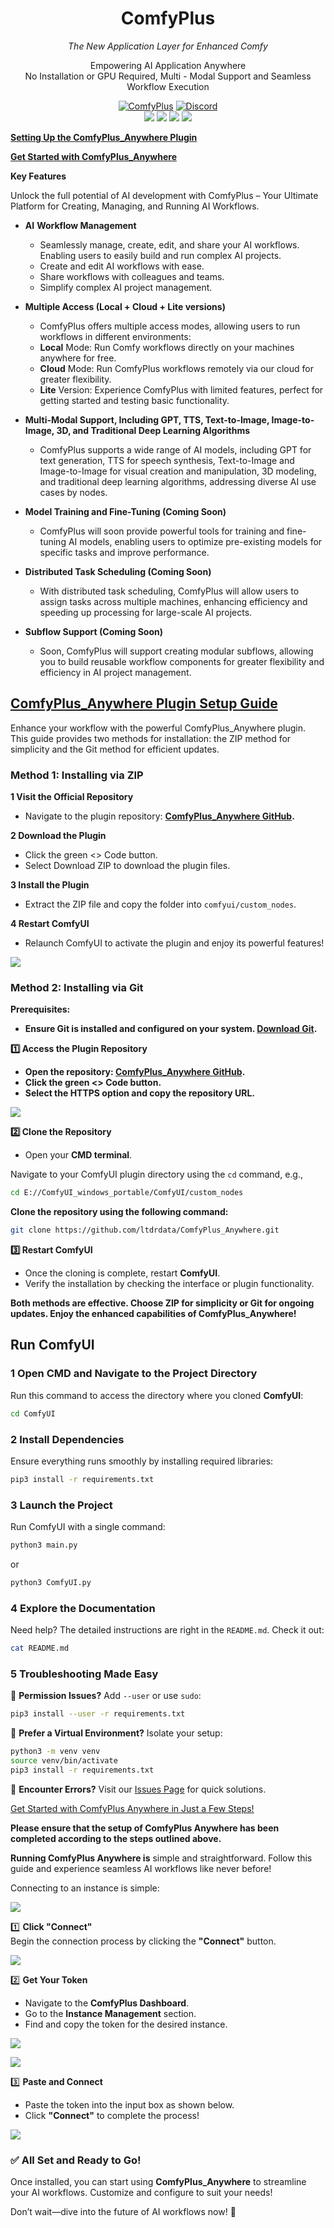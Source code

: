 <div align="center">

# **ComfyPlus**

*The New Application Layer for Enhanced Comfy*

Empowering AI Application Anywhere  
No Installation or GPU Required, Multi \- Modal Support and Seamless Workflow Execution 

[![ComfyPlus][website-shield]][website-url]
[![Discord][discord-shield]][discord-url]
<br>
[![][github-release-shield]][github-release-link]
[![][github-release-date-shield]][github-release-link]
[![][github-downloads-shield]][github-downloads-link]
[![][github-downloads-latest-shield]][github-downloads-link]

[matrix-shield]: https://img.shields.io/badge/Matrix-000000?style=flat&logo=matrix&logoColor=white
[matrix-url]: https://app.element.io/#/room/%23comfyui_space%3Amatrix.org
[website-shield]: https://img.shields.io/badge/ComfyPlus-blue?style=flat
[website-url]: https://comfyplus.run

[discord-shield]: https://img.shields.io/badge/dynamic/json?url=https%3A%2F%2Fdiscord.com%2Fapi%2Finvites%2FGhXU7sfXvE%3Fwith_counts%3Dtrue&query=%24.approximate_member_count&logo=discord&logoColor=white&label=Discord&color=green&suffix=%20total
[discord-url]: https://discord.com/invite/GhXU7sfXvE

[github-release-shield]: https://img.shields.io/github/v/release/ComfyPlus/ComfyPlus_Anywhere?style=flat&sort=semver
[github-release-link]: https://github.com/ComfyPlus/ComfyPlus_Anywhere/releases
[github-release-date-shield]: https://img.shields.io/github/release-date/ComfyPlus/ComfyPlus_Anywhere?style=flat
[github-downloads-shield]: https://img.shields.io/github/downloads/ComfyPlus/ComfyPlus_Anywhere/total?style=flat
[github-downloads-latest-shield]: https://img.shields.io/github/downloads/ComfyPlus/ComfyPlus_Anywhere/latest/total?style=flat&label=downloads%40latest
[github-downloads-link]: https://github.com/ComfyPlus/ComfyPlus_Anywhere/releases
</div>

**[Setting Up the ComfyPlus\_Anywhere Plugin](docs/setup.md)**

**[Get Started with ComfyPlus\_Anywhere](docs/start.md)**

**Key Features**  

Unlock the full potential of AI development with ComfyPlus – Your Ultimate Platform for Creating, Managing, and Running AI Workflows.

* **AI** **Workflow Management**  
  - Seamlessly manage, create, edit, and share your AI workflows. Enabling users to easily build and run complex AI projects.  
  - Create and edit AI workflows with ease.  
  - Share workflows with colleagues and teams.  
  - Simplify complex AI project management.

* **Multiple Access (Local \+ Cloud \+ Lite versions)**  
  - ComfyPlus offers multiple access modes, allowing users to run workflows in different environments:  
  - **Local** Mode: Run Comfy workflows directly on your machines anywhere for free.  
  - **Cloud** Mode: Run ComfyPlus workflows remotely via our cloud for greater flexibility.  
  - **Lite** Version: Experience ComfyPlus with limited features, perfect for getting started and testing basic functionality.  
       
* **Multi-Modal Support, Including GPT, TTS, Text-to-Image, Image-to-Image, 3D, and Traditional Deep Learning Algorithms**  
  - ComfyPlus supports a wide range of AI models, including GPT for text generation, TTS for speech synthesis, Text-to-Image and Image-to-Image for visual creation and manipulation, 3D modeling, and traditional deep learning algorithms, addressing diverse AI use cases by nodes.

* **Model Training and Fine-Tuning (Coming Soon)**  
  - ComfyPlus will soon provide powerful tools for training and fine-tuning AI models, enabling users to optimize pre-existing models for specific tasks and improve performance.

* **Distributed Task Scheduling (Coming Soon)**  
  - With distributed task scheduling, ComfyPlus will allow users to assign tasks across multiple machines, enhancing efficiency and speeding up processing for large-scale AI projects.

* **Subflow Support (Coming Soon)**  
  - Soon, ComfyPlus will support creating modular subflows, allowing you to build reusable workflow components for greater flexibility and efficiency in AI project management.

## **[ComfyPlus\_Anywhere Plugin Setup Guide](docs/setup.md)**

Enhance your workflow with the powerful ComfyPlus\_Anywhere plugin. This guide provides two methods for installation: the ZIP method for simplicity and the Git method for efficient updates.

### **Method 1: Installing via ZIP**

**1️ Visit the Official Repository**

* Navigate to the plugin repository: **[ComfyPlus\_Anywhere GitHub](https://github.com/ComfyPlus/ComfyPlus_Anywhere).**

**2️ Download the Plugin**

* Click the green \<\> Code button.  
* Select Download ZIP to download the plugin files.

**3️ Install the Plugin**

* Extract the ZIP file and copy the folder into `comfyui/custom_nodes`.

**4️ Restart ComfyUI**

* Relaunch ComfyUI to activate the plugin and enjoy its powerful features\!

![](/images/image112.png)

### **Method 2: Installing via Git**

**Prerequisites:**

* **Ensure Git is installed and configured on your system. [Download Git](https://git-scm.com/).**

**1️⃣ Access the Plugin Repository**

* **Open the repository: [ComfyPlus\_Anywhere GitHub](https://github.com/ComfyPlus/ComfyPlus_Anywhere).**  
* **Click the green \<\> Code button.**  
* **Select the HTTPS option and copy the repository URL.**

![](/images/image114.png)


**2️⃣ Clone the Repository**

* Open your **CMD terminal**.

Navigate to your ComfyUI plugin directory using the `cd` command, e.g.,

```bash
cd E://ComfyUI_windows_portable/ComfyUI/custom_nodes
```

**Clone the repository using the following command:**  

```bash
git clone https://github.com/ltdrdata/ComfyPlus_Anywhere.git
```

**3️⃣ Restart ComfyUI**

* Once the cloning is complete, restart **ComfyUI**.  
* Verify the installation by checking the interface or plugin functionality.

**Both methods are effective. Choose ZIP for simplicity or Git for ongoing updates. Enjoy the enhanced capabilities of ComfyPlus\_Anywhere\!**

## **Run ComfyUI**

### **1️ Open CMD and Navigate to the Project Directory**

Run this command to access the directory where you cloned **ComfyUI**:

```bash
cd ComfyUI
```

### **2️ Install Dependencies**

Ensure everything runs smoothly by installing required libraries:

```bash
pip3 install -r requirements.txt
```

### **3️ Launch the Project**

Run ComfyUI with a single command:

```bash
python3 main.py
```

or 

```bash
python3 ComfyUI.py
```

### **4️ Explore the Documentation**

Need help? The detailed instructions are right in the `README.md`. Check it out:

```bash
cat README.md
```

### **5️ Troubleshooting Made Easy**

🌟 **Permission Issues?** Add `--user` or use `sudo`:

```bash
pip3 install --user -r requirements.txt
```

🌟 **Prefer a Virtual Environment?** Isolate your setup:

```bash
python3 -m venv venv
source venv/bin/activate
pip3 install -r requirements.txt
```

🌟 **Encounter Errors?** Visit our [Issues Page](https://github.com/comfyanonymous/ComfyUI/issues) for quick solutions.

[Get Started with ComfyPlus Anywhere in Just a Few Steps\!](docs/start.md)

**Please ensure that the setup of ComfyPlus Anywhere has been completed according to the steps outlined above.**

**Running ComfyPlus Anywhere is** simple and straightforward. Follow this guide and experience seamless AI workflows like never before\!

Connecting to an instance is simple:

![](/images/image113.png)

1️⃣ **Click "Connect"**  
Begin the connection process by clicking the **"Connect"** button.

![](/images/image111.png)

2️⃣ **Get Your Token**

* Navigate to the **ComfyPlus Dashboard**.  
* Go to the **Instance Management** section.  
* Find and copy the token for the desired instance.

![](/images/image116.png)

![](/images/image117.png)

3️⃣ **Paste and Connect**

* Paste the token into the input box as shown below.  
* Click **"Connect"** to complete the process\!

![](/images/image118.png)

### **✅ All Set and Ready to Go\!**

Once installed, you can start using **ComfyPlus\_Anywhere** to streamline your AI workflows. Customize and configure to suit your needs\!

Don’t wait—dive into the future of AI workflows now\! 🚀
